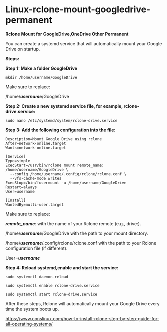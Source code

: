 # Linux-rclone-mount-googledrive-permanent

**Rclone Mount for GoogleDrive,OneDrive Other Permanent**

You can create a systemd service that will automatically mount your Google Drive on startup.

**Steps:**

**Step 1: Make a folder GoogleDrive**

```mkdir /home/username/GoogleDrive```

Make sure to replace:

/home/***username***/GoogleDrive

**Step 2: Create a new systemd service file, for example, rclone-drive.service:**

```sudo nano /etc/systemd/system/rclone-drive.service```

**Step 3: Add the following configuration into the file:**

```[Unit]
Description=Mount Google Drive using rclone
After=network-online.target
Wants=network-online.target

[Service]
Type=simple
ExecStart=/usr/bin/rclone mount remote_name: /home/username/GoogleDrive \
  --config /home/username/.config/rclone/rclone.conf \
  --vfs-cache-mode writes
ExecStop=/bin/fusermount -u /home/username/GoogleDrive
Restart=always
User=username

[Install]
WantedBy=multi-user.target
```

Make sure to replace:

***remote_name***: with the name of your Rclone remote (e.g., drive:).

/home/***username***/GoogleDrive with the path to your mount directory.

/home/***username***/.config/rclone/rclone.conf with the path to your Rclone configuration file (if different).

User=***username***

**Step 4: Reload systemd,enable and start the service:**

```sudo systemctl daemon-reload```

```sudo systemctl enable rclone-drive.service```

```sudo systemctl start rclone-drive.service```

After these steps, Rclone will automatically mount your Google Drive every time the system boots up.

https://www.conslinux.com/how-to-install-rclone-step-by-step-guide-for-all-operating-systems/

